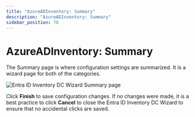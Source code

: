 ```yaml
---
title: "AzureADInventory: Summary"
description: "AzureADInventory: Summary"
sidebar_position: 70
---
```


# AzureADInventory: Summary

The Summary page is where configuration settings are summarized. It is a wizard page for both of the
categories.

![Entra ID Inventory DC Wizard Summary page](/images/accessanalyzer/11.6/admin/datacollector/azureadinventory/summary.webp)

Click **Finish** to save configuration changes. If no changes were made, it is a best practice to
click **Cancel** to close the Entra ID Inventory DC Wizard to ensure that no accidental clicks are
saved.

